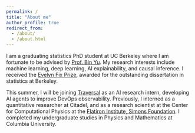 ```yaml
---
permalink: /
title: "About me"
author_profile: true
redirect_from: 
  - /about/
  - /about.html
---
```


I am a graduating statistics PhD student at UC Berkeley where I am fortunate to be advised by [Prof. Bin Yu](https://binyu.stat.berkeley.edu/). My research interests include machine learning, deep learning, AI explainability, and causal inference. I received the [Evelyn Fix Prize](https://statistics.berkeley.edu/about/awards-and-honors/student-departmental-awards), awarded for the outstanding dissertation in statistics at Berkeley.

This summer, I will be joining [Traversal](https://traversal.com/) as an AI research intern, developing AI agents to improve DevOps observability. Previously, I interned as a quantitative researcher at Citadel, and as a research scientist at the Center for Computational Physics at the [Flatiron Institute, Simons Foundation](https://simonsfoundation.org/flatiron/). I completed my undergraduate studies in Physics and Mathematics at Columbia University.
